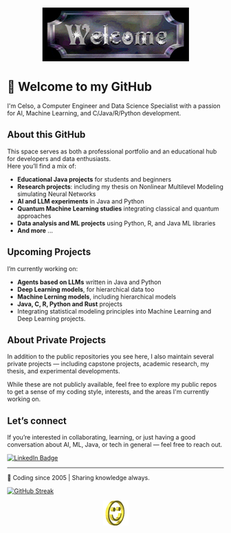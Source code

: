 <p align="middle">
  <img src="images/animated-welcome-image-0288.gif">
</p>


# 👋 Welcome to my GitHub

I'm Celso, a Computer Engineer and Data Science Specialist with a passion for AI, Machine Learning, and C/Java/R/Python development.

## About this GitHub

This space serves as both a professional portfolio and an educational hub for developers and data enthusiasts.  
Here you’ll find a mix of:

- **Educational Java projects** for students and beginners
- **Research projects**: including my thesis on Nonlinear Multilevel Modeling simulating Neural Networks
- **AI and LLM experiments** in Java and Python
- **Quantum Machine Learning studies** integrating classical and quantum approaches
- **Data analysis and ML projects** using Python, R, and Java ML libraries
- **And more** ...

## Upcoming Projects

I’m currently working on:
- **Agents based on LLMs** written in Java and Python
- **Deep Learning models**, for hierarchical data too
- **Machine Lerning models**, including hierarchical models
- **Java, C, R, Python and Rust** projects
- Integrating statistical modeling principles into Machine Learning and Deep Learning projects.

## About Private Projects

In addition to the public repositories you see here, I also maintain several private projects — including capstone projects, academic research, my thesis, and experimental developments.

While these are not publicly available, feel free to explore my public repos to get a sense of my coding style, interests, and the areas I'm currently working on.

## Let’s connect

If you’re interested in collaborating, learning, or just having a good conversation about AI, ML, Java, or tech in general — feel free to reach out.

<div id="badges">
  <a href="http://linkedin.com/in/celso-m-silva">
    <img src="https://img.shields.io/badge/LinkedIn-blue?style=for-the-badge&logo=linkedin&logoColor=white" alt="LinkedIn Badge"/>
  </a>
</div> 


---

📅 Coding since 2005 | Sharing knowledge always.


[![GitHub Streak](http://github-readme-streak-stats.herokuapp.com?user=celsomsilva&theme=black&background=2dbec3)](https://git.io/streak-stats)




<p align="center">
  <img src="images/smile.gif">
 </p>



